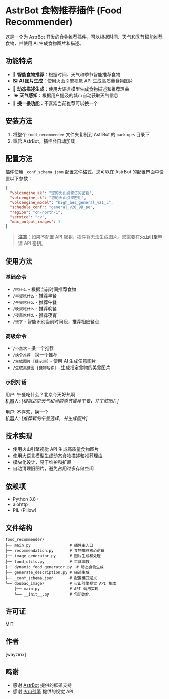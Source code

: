 # AstrBot 食物推荐插件 (Food Recommender)

这是一个为 AstrBot 开发的食物推荐插件，可以根据时间、天气和季节智能推荐食物，并使用 AI 生成食物图片和描述。

## 功能特点

- 🍲 **智能食物推荐**：根据时间、天气和季节智能推荐食物
- 🖼️ **AI 图片生成**：使用火山引擎视觉 API 生成高质量食物图片
- 📝 **动态描述生成**：使用大语言模型生成食物描述和推荐理由
- 🌤️ **天气感知**：根据用户提及的城市自动获取天气信息
- 🔄 **换一换功能**：不喜欢当前推荐可以换一个

## 安装方法

1. 将整个 `food_recommender` 文件夹复制到 AstrBot 的 `packages` 目录下
2. 重启 AstrBot，插件会自动加载

## 配置方法

插件使用 `_conf_schema.json` 配置文件格式，您可以在 AstrBot 的配置界面中设置以下参数：

```json
{
  "volcengine_ak": "您的火山引擎访问密钥",
  "volcengine_sk": "您的火山引擎密钥",
  "volcengine_model": "high_aes_general_v21_L",
  "schedule_conf": "general_v20_9B_pe",
  "region": "cn-north-1",
  "service": "cv",
  "max_output_images": 1
}
```

> **注意**：如果不配置 API 密钥，插件将无法生成图片。您需要在[火山引擎](https://www.volcengine.com/)申请 API 密钥。

## 使用方法

### 基础命令

- `/吃什么` - 根据当前时间推荐食物
- `/早餐吃什么` - 推荐早餐
- `/午餐吃什么` - 推荐午餐
- `/晚餐吃什么` - 推荐晚餐
- `/夜宵吃什么` - 推荐夜宵
- `/饿了` - 智能识别当前时间段，推荐相应餐点

### 高级命令

- `/不喜欢` - 换一个推荐
- `/换个推荐` - 换一个推荐
- `/生成图片 [提示词]` - 使用 AI 生成任意图片
- `/生成美食图 [食物名称]` - 生成指定食物的美食图片

### 示例对话

用户: 午餐吃什么？北京今天好热啊  
机器人: *[根据北京天气和当前季节推荐午餐，并生成图片]*

用户: 不喜欢，换一个  
机器人: *[推荐新的午餐选择，并生成图片]*

## 技术实现

- 使用火山引擎视觉 API 生成高质量食物图片
- 使用大语言模型生成动态食物描述和推荐理由
- 模块化设计，易于维护和扩展
- 自动清理旧图片，避免占用过多存储空间

## 依赖项

- Python 3.8+
- aiohttp
- PIL (Pillow)

## 文件结构

```
food_recommender/
├── main.py                 # 插件主入口
├── recommendation.py       # 食物推荐核心逻辑
├── image_generator.py      # 图片生成和处理
├── food_utils.py           # 工具函数
├── dynamic_food_generator.py  # 动态食物生成
├── generate_description.py # 描述生成
├── _conf_schema.json       # 配置模式定义
└── doubao_image/           # 火山引擎视觉 API 集成
    ├── main.py             # API 调用实现
    └── __init__.py         # 包初始化
```

## 许可证

MIT

## 作者

[wayzinx]

## 鸣谢

- 感谢 [AstrBot](https://astrbot.app/) 提供的框架支持
- 感谢 [火山引擎](https://www.volcengine.com/) 提供的视觉 API
